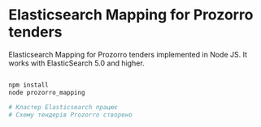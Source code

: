 # Elasticsearch Mapping for Prozorro tenders

Elasticsearch Mapping for Prozorro tenders implemented in Node JS. It works with ElasticSearch 5.0 and higher.

```bash

npm install
node prozorro_mapping

# Кластер Elasticsearch працює
# Схему тендерів Prozorro створено

```
